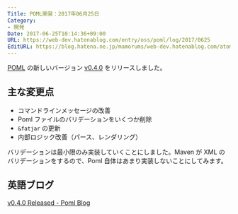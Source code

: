 ```yaml
---
Title: POML開発：2017年06月25日
Category:
- 開発
Date: 2017-06-25T10:14:36+09:00
URL: https://web-dev.hatenablog.com/entry/oss/poml/log/2017/0625
EditURL: https://blog.hatena.ne.jp/mamorums/web-dev.hatenablog.com/atom/entry/8599973812273744034
---
```


[POML](https://github.com/mamorum/poml) の新しいバージョン [v0.4.0](https://github.com/mamorum/poml/releases/tag/v0.4.0) をリリースしました。


## 主な変更点
- コマンドラインメッセージの改善
- Poml ファイルのバリデーションをいくつか削除
- `&fatjar` の更新
- 内部ロジック改善（パース、レンダリング）

バリデーションは最小限のみ実装していくことにしました。Maven が XML のバリデーションをするので、Poml 自体はあまり実装しないことにしてみます。


## 英語ブログ
[v0.4.0 Released - Poml Blog](http://java-poml.blogspot.com/2017/06/25-v0.4.0-released.html)
